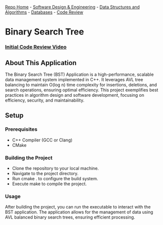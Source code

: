 [Repo Home](README.md) - [Software Design & Engineering](../../enhanced_code/SDE_it245_zoo_auth/SDE.md) - [Data Structures and Algorithms](../../enhanced_code/DSALGO_cs260_binary_search_tree/ADS.md) - [Databases](../../enhanced_code/DB_cs340_animal_finder/DB.md) - [Code Review](../../CR.md)

# Binary Search Tree

### [Initial Code Review Video](https://www.youtube.com/watch?v=GDugSRiZp2w)

## About This Application

The Binary Search Tree (BST) Application is a high-performance, scalable data management system implemented in C++. It leverages AVL tree balancing to maintain O(log n) time complexity for insertions, deletions, and search operations, ensuring optimal efficiency. This project exemplifies best practices in algorithm design and software development, focusing on efficiency, security, and maintainability.

## Setup
### Prerequisites
* C++ Compiler (GCC or Clang)
* CMake

### Building the Project
* Clone the repository to your local machine.
* Navigate to the project directory.
* Run cmake . to configure the build system.
* Execute make to compile the project.

### Usage
After building the project, you can run the executable to interact with the BST application. The application allows for the management of data using AVL balanced binary search trees, ensuring efficient processing.
